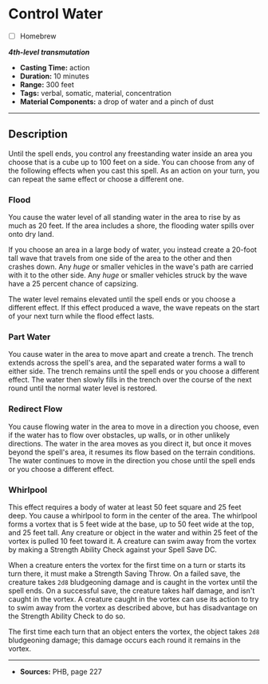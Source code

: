 # Control Water
- [ ] Homebrew

***4th-level transmutation***
- **Casting Time:** action
- **Duration:** 10 minutes
- **Range:** 300 feet
- **Tags:** verbal, somatic, material, concentration
- **Material Components:** a drop of water and a pinch of dust

---

## Description
Until the spell ends, you control any freestanding water inside an area you choose that is a cube up to 100 feet on a side.
You can choose from any of the following effects when you cast this spell.
As an action on your turn, you can repeat the same effect or choose a different one.

### Flood
You cause the water level of all standing water in the area to rise by as much as 20 feet.
If the area includes a shore, the flooding water spills over onto dry land.

If you choose an area in a large body of water, you instead create a 20-foot tall wave that travels from one side of the area to the other and then crashes down.
Any *huge* or smaller vehicles in the wave's path are carried with it to the other side.
Any *huge* or smaller vehicles struck by the wave have a 25 percent chance of capsizing.

The water level remains elevated until the spell ends or you choose a different effect.
If this effect produced a wave, the wave repeats on the start of your next turn while the flood effect lasts.

### Part Water
You cause water in the area to move apart and create a trench.
The trench extends across the spell's area, and the separated water forms a wall to either side.
The trench remains until the spell ends or you choose a different effect.
The water then slowly fills in the trench over the course of the next round until the normal water level is restored.

### Redirect Flow
You cause flowing water in the area to move in a direction you choose, even if the water has to flow over obstacles, up walls, or in other unlikely directions.
The water in the area moves as you direct it, but once it moves beyond the spell's area, it resumes its flow based on the terrain conditions.
The water continues to move in the direction you chose until the spell ends or you choose a different effect.

### Whirlpool
This effect requires a body of water at least 50 feet square and 25 feet deep.
You cause a whirlpool to form in the center of the area.
The whirlpool forms a vortex that is 5 feet wide at the base, up to 50 feet wide at the top, and 25 feet tall.
Any creature or object in the water and within 25 feet of the vortex is pulled 10 feet toward it.
A creature can swim away from the vortex by making a Strength Ability Check against your Spell Save DC.

When a creature enters the vortex for the first time on a turn or starts its turn there, it must make a Strength Saving Throw.
On a failed save, the creature takes `2d8` bludgeoning damage and is caught in the vortex until the spell ends.
On a successful save, the creature takes half damage, and isn't caught in the vortex.
A creature caught in the vortex can use its action to try to swim away from the vortex as described above, but has disadvantage on the Strength Ability Check to do so.

The first time each turn that an object enters the vortex, the object takes `2d8` bludgeoning damage; this damage occurs each round it remains in the vortex.

---

- **Sources:** PHB, page 227

<!-- QA Pass: Very Poor 👎 -->
